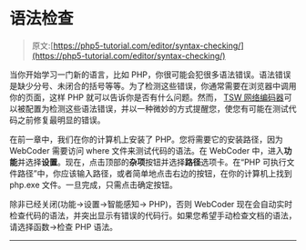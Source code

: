 # 语法检查

> 原文:[https://php5-tutorial.com/editor/syntax-checking/](https://php5-tutorial.com/editor/syntax-checking/)

当你开始学习一门新的语言，比如 PHP，你很可能会犯很多语法错误。语法错误是缺少分号、未闭合的括号等等。为了检测这些错误，你通常需要在浏览器中调用你的页面，这样 PHP 就可以告诉你是否有什么问题。然而， [TSW 网络编码器](http://www.tswwebcoder.com/ "Intelligent HTML, PHP, CSS and JavaScript editor")可以被配置为检测这些语法错误，并以一种微妙的方式提醒您，使您有可能在测试代码之前修复最明显的错误。

在前一章中，我们在你的计算机上安装了 PHP。您将需要它的安装路径，因为 WebCoder 需要访问 where 文件来测试代码的语法。在 WebCoder 中，进入**功能**并选择**设置**。现在，点击顶部的**杂项**按钮并选择**路径**选项卡。在“PHP 可执行文件路径”中，你应该输入路径，或者简单地点击右边的按钮，在你的计算机上找到 php.exe 文件。一旦完成，只需点击确定按钮。

除非已经关闭(功能->设置->智能感知-> PHP)，否则 WebCoder 现在会自动实时检查代码的语法，并突出显示有错误的代码行。如果您希望手动检查文档的语法，请选择函数->检查 PHP 语法。

* * *